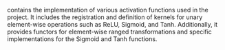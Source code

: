 contains the implementation of various activation functions used in the project. It includes the registration and definition of kernels for unary element-wise operations such as ReLU, Sigmoid, and Tanh. Additionally, it provides functors for element-wise ranged transformations and specific implementations for the Sigmoid and Tanh functions.
